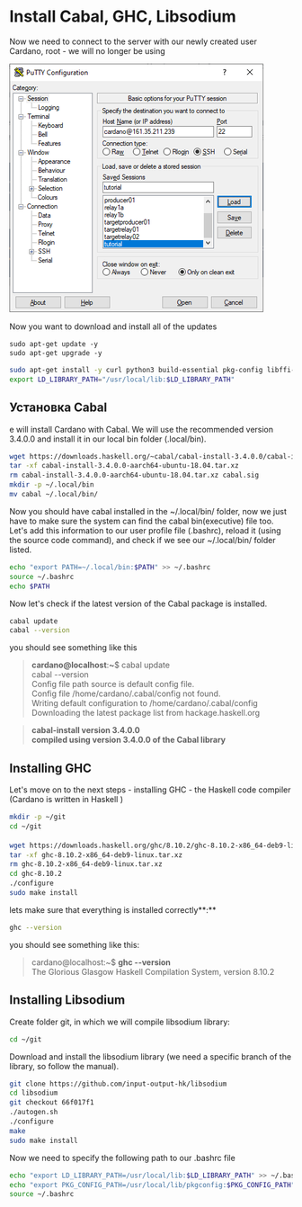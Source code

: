 # Install Cabal, GHC, Libsodium

Now we need to connect to the server with our newly created user  Cardano, root - we will no longer be using

![](.gitbook/assets/image%20%2819%29.png)

Now you want to download and install all of the updates

```
sudo apt-get update -y
sudo apt-get upgrade -y
```

```bash
sudo apt-get install -y curl python3 build-essential pkg-config libffi-dev libgmp-dev libssl-dev libtinfo-dev systemd libsystemd-dev libsodium-dev zlib1g-dev yarn make g++ jq libncursesw5 libtool autoconf git tmux htop nload
export LD_LIBRARY_PATH="/usr/local/lib:$LD_LIBRARY_PATH"
```

## Установка  Cabal

e will install Cardano with Cabal. We will use the recommended version 3.4.0.0 and install it in our local bin folder \(.local/bin\).

```bash
wget https://downloads.haskell.org/~cabal/cabal-install-3.4.0.0/cabal-install-3.4.0.0-aarch64-ubuntu-18.04.tar.xz
tar -xf cabal-install-3.4.0.0-aarch64-ubuntu-18.04.tar.xz
rm cabal-install-3.4.0.0-aarch64-ubuntu-18.04.tar.xz cabal.sig
mkdir -p ~/.local/bin
mv cabal ~/.local/bin/
```

Now you should have cabal installed in the ~/.local/bin/ folder, now we just have to make sure the system can find the cabal bin\(executive\) file too. Let's add this information to our user profile file \(.bashrc\), reload it \(using the source code command\), and check if we see our ~/.local/bin/ folder listed.

```bash
echo "export PATH=~/.local/bin:$PATH" >> ~/.bashrc 
source ~/.bashrc 
echo $PATH
```

Now let's check if the latest version of the Cabal package is installed.

```bash
cabal update
cabal --version
```

you should see something like this

> **cardano@localhost**:**~**$  cabal update  
> cabal --version  
> Config file path source is default config file.  
> Config file /home/cardano/.cabal/config not found.  
> Writing default configuration to /home/cardano/.cabal/config  
> Downloading the latest package list from hackage.haskell.org

> **cabal-install version 3.4.0.0  
> compiled using version 3.4.0.0 of the Cabal library**

## Installing  GHC

Let's move on to the next steps - installing GHC - the Haskell code compiler \(Cardano is written in Haskell \)

```bash
mkdir -p ~/git
cd ~/git

wget https://downloads.haskell.org/ghc/8.10.2/ghc-8.10.2-x86_64-deb9-linux.tar.xz
tar -xf ghc-8.10.2-x86_64-deb9-linux.tar.xz
rm ghc-8.10.2-x86_64-deb9-linux.tar.xz
cd ghc-8.10.2
./configure
sudo make install
```

lets make sure that everything is installed correctly**:**

```bash
ghc --version
```

you should see something like this:

> cardano@localhost:~$ **ghc --version**  
> The Glorious Glasgow Haskell Compilation System, version 8.10.2

## Installing  Libsodium

Create folder git, in which we will compile libsodium library:

```bash
cd ~/git
```

Download and install the libsodium library \(we need a specific branch of the library, so follow the manual\).

```bash
git clone https://github.com/input-output-hk/libsodium
cd libsodium
git checkout 66f017f1
./autogen.sh
./configure
make
sudo make install
```

Now we need to specify the following path to our .bashrc file

```bash
echo "export LD_LIBRARY_PATH=/usr/local/lib:$LD_LIBRARY_PATH" >> ~/.bashrc
echo "export PKG_CONFIG_PATH=/usr/local/lib/pkgconfig:$PKG_CONFIG_PATH"     >> ~/.bashrc
source ~/.bashrc
```

